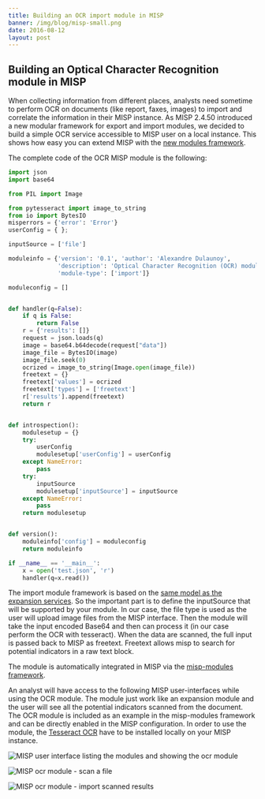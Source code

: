```yaml
---
title: Building an OCR import module in MISP
banner: /img/blog/misp-small.png
date: 2016-08-12
layout: post
---
```


## Building an Optical Character Recognition module in MISP

When collecting information from different places, analysts need sometime to perform OCR on documents (like report, faxes, images)
to import and correlate the information in their MISP instance. As MISP 2.4.50 introduced a new modular
framework for export and import modules, we decided to build a simple OCR service accessible to MISP user on a local instance.
This shows how easy you can extend MISP with the [new modules framework](https://github.com/MISP/misp-modules/).

The complete code of the OCR MISP module is the following:
 
```python
import json
import base64

from PIL import Image

from pytesseract import image_to_string
from io import BytesIO
misperrors = {'error': 'Error'}
userConfig = { };

inputSource = ['file']

moduleinfo = {'version': '0.1', 'author': 'Alexandre Dulaunoy',
              'description': 'Optical Character Recognition (OCR) module for MISP',
              'module-type': ['import']}

moduleconfig = []


def handler(q=False):
    if q is False:
        return False
    r = {'results': []}
    request = json.loads(q)
    image = base64.b64decode(request["data"])
    image_file = BytesIO(image)
    image_file.seek(0)
    ocrized = image_to_string(Image.open(image_file))
    freetext = {}
    freetext['values'] = ocrized
    freetext['types'] = ['freetext']
    r['results'].append(freetext)
    return r


def introspection():
    modulesetup = {}
    try:
        userConfig
        modulesetup['userConfig'] = userConfig
    except NameError:
        pass
    try:
        inputSource
        modulesetup['inputSource'] = inputSource
    except NameError:
        pass
    return modulesetup


def version():
    moduleinfo['config'] = moduleconfig
    return moduleinfo

if __name__ == '__main__':
    x = open('test.json', 'r')
    handler(q=x.read())
```

The import module framework is based on the [same model as the expansion services](https://www.circl.lu/assets/files/misp-training/first2016/1-MISP-modules.pdf). So the important part is to define the inputSource that will be supported by your module. In our case, the file type is used as the user will upload image files from the MISP interface. Then the module will take the input encoded Base64 and then can process it (in our case perform the OCR with tesseract). When the data are scanned, the full input is passed back to MISP as freetext. Freetext allows misp to search for potential indicators in a raw text block.

The module is automatically integrated in MISP via the [misp-modules framework](https://github.com/MISP/misp-modules).

An analyst will have access to the following MISP user-interfaces while using the OCR module. The module just work like an expansion module and the user will see all the potential indicators scanned from the document. The OCR module is included as an example in the misp-modules framework and can be directly enabled in the MISP configuration. In order to use the module, the [Tesseract OCR](http://miphol.com/muse/2013/05/install-tesseract-ocr-on-ubunt.html) have to be installed locally on your MISP instance.

![MISP user interface listing the modules and showing the ocr module](/img/blog/ocr1.png "{class='img-responsive'}")

![MISP ocr module - scan a file](/img/blog/ocr2.png "{class='img-responsive'}")

![MISP ocr module - import scanned results](/img/blog/ocr3.png "{class='img-responsive'}")

